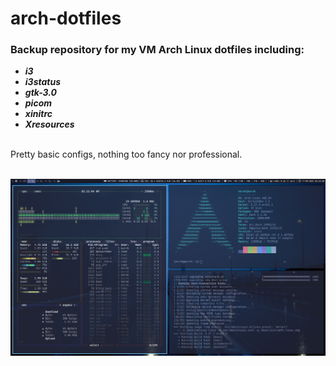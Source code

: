 # arch-dotfiles
### Backup repository for my VM Arch Linux dotfiles including:<br>
- ***i3***
- ***i3status***
- ***gtk-3.0***
- ***picom***
- ***xinitrc***
- ***Xresources***

<br>Pretty basic configs, nothing too fancy nor professional.

<br>![My Arch screenshot](/arch.png)
